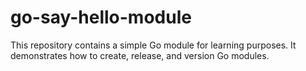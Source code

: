 # go-say-hello-module

This repository contains a simple Go module for learning purposes.
It demonstrates how to create, release, and version Go modules.
